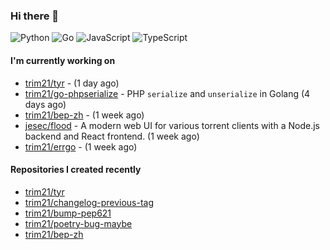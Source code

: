 ### Hi there 👋

![Python](https://img.shields.io/badge/python-3670A0?style=for-the-badge&logo=python&logoColor=ffdd54)
![Go](https://img.shields.io/badge/go-%2300ADD8.svg?style=for-the-badge&logo=go&logoColor=white)
![JavaScript](https://img.shields.io/badge/javascript-%23323330.svg?style=for-the-badge&logo=javascript&logoColor=%23F7DF1E)
![TypeScript](https://img.shields.io/badge/typescript-%23007ACC.svg?style=for-the-badge&logo=typescript&logoColor=white)

#### I'm currently working on

- [trim21/tyr](https://github.com/trim21/tyr) -  (1 day ago)
- [trim21/go-phpserialize](https://github.com/trim21/go-phpserialize) - PHP `serialize` and `unserialize` in Golang (4 days ago)
- [trim21/bep-zh](https://github.com/trim21/bep-zh) -  (1 week ago)
- [jesec/flood](https://github.com/jesec/flood) - A modern web UI for various torrent clients with a Node.js backend and React frontend. (1 week ago)
- [trim21/errgo](https://github.com/trim21/errgo) -  (1 week ago)

#### Repositories I created recently

- [trim21/tyr](https://github.com/trim21/tyr)
- [trim21/changelog-previous-tag](https://github.com/trim21/changelog-previous-tag)
- [trim21/bump-pep621](https://github.com/trim21/bump-pep621)
- [trim21/poetry-bug-maybe](https://github.com/trim21/poetry-bug-maybe)
- [trim21/bep-zh](https://github.com/trim21/bep-zh)
